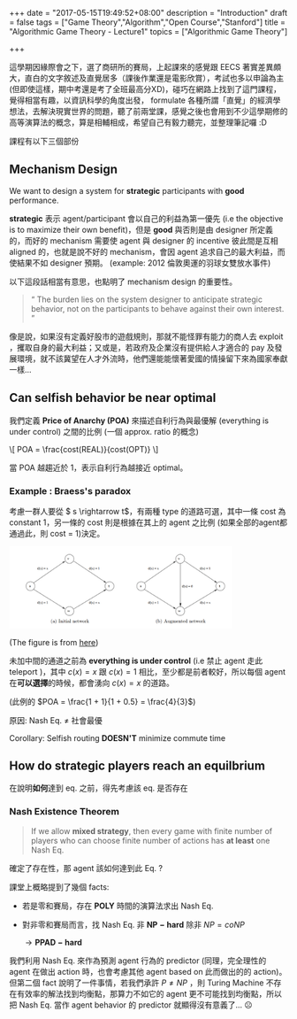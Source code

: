 +++
date = "2017-05-15T19:49:52+08:00"
description = "Introduction"
draft = false
tags = ["Game Theory","Algorithm","Open Course","Stanford"]
title = "Algorithmic Game Theory - Lecture1"
topics = ["Algorithmic Game Theory"]

+++

這學期因緣際會之下，選了商研所的賽局，上起課來的感覺跟 EECS 著實差異頗大，直白的文字敘述及直覺居多（課後作業還是電影欣賞），考試也多以申論為主(但即使這樣，期中考還是考了全班最高分XD)，碰巧在網路上找到了這門課程，覺得相當有趣，以資訊科學的角度出發， formulate 各種所謂「直覺」的經濟學想法，去解決現實世界的問題，聽了前兩堂課，感覺之後也會用到不少這學期修的高等演算法的概念，算是相輔相成，希望自己有毅力聽完，並整理筆記囉 :D

<!--more-->
課程有以下三個部份

## Mechanism Design
We want to design a system for **strategic** participants with **good** performance.

**strategic** 表示 agent/participant 會以自己的利益為第一優先 (i.e the objective is to maximize their own benefit)，但是 **good** 與否則是由 designer 所定義的，而好的 mechanism 需要使 agent 與 designer 的 incentive 彼此間是互相 aligned 的，也就是說不好的 mechanism，會因 agent 追求自己的最大利益，而使結果不如 designer 預期。 (example: 2012 倫敦奧運的羽球女雙放水事件)

以下這段話相當有意思，也點明了 mechanism design 的重要性。

> “ The burden lies on the system designer to anticipate strategic behavior, not on the participants to behave against their own interest. ”

像是說，如果沒有定義好股市的遊戲規則，那就不能怪罪有能力的商人去 exploit ，攫取自身的最大利益；又或是，若政府及企業沒有提供給人才適合的 pay 及發展環境，就不該冀望在人才外流時，他們還能能懷著愛國的情操留下來為國家奉獻一樣...

## Can selfish behavior be near optimal

我們定義 **Price of Anarchy (POA)** 來描述自利行為與最優解 (everything is under control) 之間的比例 (一個 approx. ratio 的概念)

<div>
\[
 POA = \frac{cost(REAL)}{cost(OPT)}
\]
</div>

當 POA 越趨近於 1，表示自利行為越接近 optimal。

### Example : Braess's paradox
考慮一群人要從 <span>$ s \rightarrow t$</span>，有兩種 type 的道路可選，其中一條 cost 為 constant 1，另一條的 cost 則是根據在其上的 agent 之比例 (如果全部的agent都通過此，則 cost = 1)決定。

<img src="/img/post/baraessParadox.png" width="80%" style="border-radius: 0%;">


(The figure is from [here](http://theory.stanford.edu/~tim/f13/l/l1.pdf))

未加中間的通道之前為 **everything is under control** (i.e 禁止 agent 走此 teleport )，其中 <span>$c(x) = x$</span> 跟 <span>$c(x) = 1$</span> 相比，至少都是前者較好，所以每個 agent 在**可以選擇**的時候，都會湧向 <span>$c(x) = x$</span> 的道路。

(此例的 <span>$POA = \frac{1 + 1}{1 + 0.5} = \frac{4}{3}$<span>)

原因: Nash Eq. <span>$\neq$</span> 社會最優

Corollary: Selfish routing **DOESN'T** minimize commute time

## How do strategic players reach an equilbrium

在說明**如何**達到 eq. 之前，得先考慮該 eq. 是否存在

### Nash Existence Theorem
> If we allow **mixed strategy**, then every game with finite number of players who can choose finite number of actions has **at least** one Nash Eq.

<!--據此 Theorem，考慮 2-player game，我們有-->

<!--Every bimatrix game has **at least** one Nash Eq.-->

確定了存在性，那 agent 該如何達到此 Eq. ?

課堂上概略提到了幾個 facts:

* 若是零和賽局，存在 <span>$\mathbf{POLY}$</span> 時間的演算法求出 Nash Eq.
* 對非零和賽局而言，找 Nash Eq. 非 <span>$\mathbf{NP-hard}$</span> 除非 <span>$NP = coNP$</span>

    <span>$\rightarrow \mathbf{PPAD-hard}$</span>

我們利用 Nash Eq. 來作為預測 agent 行為的 predictor (同理，完全理性的 agent 在做出 action 時，也會考慮其他 agent based on 此而做出的的 action)。但第二個 fact 說明了一件事情，若我們承許 <span>$P \neq NP$</span> ，則 Turing Machine 不存在有效率的解法找到均衡點，那算力不如它的 agent 更不可能找到均衡點，所以把 Nash Eq. 當作 agent behavior 的 predictor 就顯得沒有意義了... ☹
